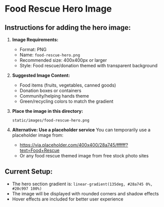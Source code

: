 # Food Rescue Hero Image

## Instructions for adding the hero image:

1. **Image Requirements:**
   - Format: PNG
   - Name: `food-rescue-hero.png`
   - Recommended size: 400x400px or larger
   - Style: Food rescue/donation themed with transparent background

2. **Suggested Image Content:**
   - Food items (fruits, vegetables, canned goods)
   - Donation boxes or containers
   - Community/helping hands theme
   - Green/recycling colors to match the gradient

3. **Place the image in this directory:**
   ```
   static/images/food-rescue-hero.png
   ```

4. **Alternative: Use a placeholder service**
   You can temporarily use a placeholder image from:
   - https://via.placeholder.com/400x400/28a745/ffffff?text=Food+Rescue
   - Or any food rescue themed image from free stock photo sites

## Current Setup:
- The hero section gradient is: `linear-gradient(135deg, #28a745 0%, #20c997 100%)`
- The image will be displayed with rounded corners and shadow effects
- Hover effects are included for better user experience 